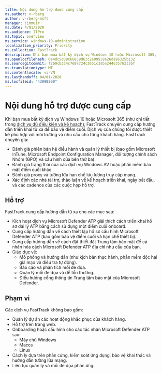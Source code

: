```yaml
---
title: Nội dung hỗ trợ được cung cấp
ms.author: v-rberg
author: v-rberg-msft
manager: jimmuir
ms.date: 4/01/2020
ms.audience: ITPro
ms.topic: overview
ms.service: windows-10-administration
localization_priority: Priority
ms.collection: FastTrack
description: Khi bạn mua bất kỳ dịch vụ Windows 10 hoặc Microsoft 365, FastTrack chuyên gia cung cấp hướng dẫn triển khai từ xa để bảo vệ điểm cuối. Dịch vụ của chúng tôi được thiết kế phù hợp với môi trường và nhu cầu cho từng khách hàng.
ms.openlocfilehash: 0e4dc5c08c66839d63c2e09958a26da96325b132
ms.sourcegitcommit: f2b9cb334c7687724c36b1c38ba24463576233bf
ms.translationtype: MT
ms.contentlocale: vi-VN
ms.lasthandoff: 04/01/2020
ms.locfileid: "43098200"
---
```

# <a name="assistance-offered"></a>Nội dung hỗ trợ được cung cấp  

Khi bạn mua bất kỳ dịch vụ Windows 10 hoặc Microsoft 365 (như chi tiết trong [dịch vụ đủ điều kiện và kế hoạch](M365-eligible-services-and-plans.md)), FastTrack chuyên cung cấp hướng dẫn triển khai từ xa để bảo vệ điểm cuối. Dịch vụ của chúng tôi được thiết kế phù hợp với môi trường và nhu cầu cho từng khách hàng. FastTrack chuyên gia:
- Đánh giá phiên bản hệ điều hành và quản lý thiết bị (bao gồm Microsoft InTune, Microsoft Endpoint Configuration Manager, đối tượng chính sách Nhóm (GPO) và cấu hình của bên thứ ba).
- Đánh giá trạng thái của các dịch vụ Windows AV hoặc phần mềm bảo mật điểm cuối khác.
- Đánh giá proxy và tường lửa hạn chế lưu lượng truy cập mạng.
- Xác định các nhà tài trợ, thảo luận về kế hoạch triển khai, ngày bắt đầu, và các cadence của các cuộc họp hỗ trợ.

## <a name="assistance"></a>Hỗ trợ

FastTrack cung cấp hướng dẫn từ xa cho các mục sau:
- Kích hoạt dịch vụ Microsoft Defender ATP giải thích cách triển khai hồ sơ đại lý ATP bằng cách sử dụng một điểm cuối onboard.
- Cung cấp hướng dẫn về cách thiết lập hồ sơ cấu hình Microsoft Defender ATP (bao gồm bảo vệ điểm cuối và hạn chế thiết bị).
- Cung cấp hướng dẫn về cách đặt thiết đặt Trung tâm bảo mật để cá nhân hóa cách Microsoft Defender ATP địa chỉ nhu cầu của bạn.
- Giáo dục về:
    - Mô phỏng và hướng dẫn (như kịch bản thực hành, phần mềm độc hại giả mạo và điều tra tự động).
    - Báo cáo và phân tích mối đe dọa.
    - Quản lý mối đe dọa và dễ tổn thương.
    - Điều hướng cổng thông tin Trung tâm bảo mật của Microsoft Defender.

## <a name="out-of-scope"></a>Phạm vi

Các dịch vụ FastTrack không bao gồm:
- Quản lý dự án các hoạt động khắc phục của khách hàng.
- Hỗ trợ trên trang web.
- Onboarding hoặc cấu hình cho các tác nhân Microsoft Defender ATP sau:
   - Máy chủ Windows
   - Macos
   - Linux
- Cách ly dựa trên phần cứng, kiểm soát ứng dụng, bảo vệ khai thác và hướng dẫn tường lửa mạng.
- Liên tục quản lý và mối đe dọa phản ứng.
